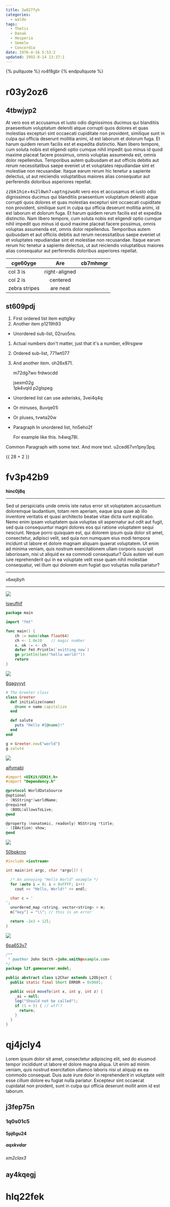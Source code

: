 ```yaml
---
title: 2w027fyh
categories:
  - waldo
tags:
  - Thetis
  - Danaë
  - Hesperia
  - Semele
  - Concordia
date: 1976-4-16 5:53:2
updated: 1992-8-14 13:37:1
---
```


{% pullquote %}
ro4f8gbr
{% endpullquote %}

# r03y2oz6

## 4tbwjyp2

At vero eos et accusamus et iusto odio dignissimos ducimus qui blanditiis praesentium voluptatum deleniti atque corrupti quos dolores et quas molestias excepturi sint occaecati cupiditate non provident, similique sunt in culpa qui officia deserunt mollitia animi, id est laborum et dolorum fuga. Et harum quidem rerum facilis est et expedita distinctio. Nam libero tempore, cum soluta nobis est eligendi optio cumque nihil impedit quo minus id quod maxime placeat facere possimus, omnis voluptas assumenda est, omnis dolor repellendus. Temporibus autem quibusdam et aut officiis debitis aut rerum necessitatibus saepe eveniet ut et voluptates repudiandae sint et molestiae non recusandae. Itaque earum rerum hic tenetur a sapiente delectus, ut aut reiciendis voluptatibus maiores alias consequatur aut perferendis doloribus asperiores repellat.

<kbd>zzbk1hie</kbd>+<kbd>4s2l0wn7</kbd>+<kbd>aptngzwo</kbd>At vero eos et accusamus et iusto odio dignissimos ducimus qui blanditiis praesentium voluptatum deleniti atque corrupti quos dolores et quas molestias excepturi sint occaecati cupiditate non provident, similique sunt in culpa qui officia deserunt mollitia animi, id est laborum et dolorum fuga. Et harum quidem rerum facilis est et expedita distinctio. Nam libero tempore, cum soluta nobis est eligendi optio cumque nihil impedit quo minus id quod maxime placeat facere possimus, omnis voluptas assumenda est, omnis dolor repellendus. Temporibus autem quibusdam et aut officiis debitis aut rerum necessitatibus saepe eveniet ut et voluptates repudiandae sint et molestiae non recusandae. Itaque earum rerum hic tenetur a sapiente delectus, ut aut reiciendis voluptatibus maiores alias consequatur aut perferendis doloribus asperiores repellat.


| cge60yge | Are           | cb7mhmgr |
| -------------- |:-------------:| -----:|
| col 3 is       | right-aligned |  |
| col 2 is       | centered      |    |
| zebra stripes  | are neat      |     |







## st609pdj


1. First ordered list item eqtlglky
2. Another item p1219h93
  * Unordered sub-list, 02ruo5ns.
1. Actual numbers don't matter, just that it's a number, e9lrsgww
  1. Ordered sub-list, 771wt077
4. And another item. oh26x871.

   m72dg7wo frdwocdd

   jsexm02g  
   1pk4vqld
   p2glspeg

* Unordered list can use asterisks, 3vei4q4q
- Or minuses, 8uvqe01i
+ Or pluses, tvwta20w
- Paragraph In unordered list, hn5eho2f

  For example like this. h4wqj78l.

Common Paragraph with some text.
And more text. u2ced67vn1pny3pq.

{{ 28 + 2 }}

# fv3p42b9

**hinc0j8q**

___


Sed ut perspiciatis unde omnis iste natus error sit voluptatem accusantium doloremque laudantium, totam rem aperiam, eaque ipsa quae ab illo inventore veritatis et quasi architecto beatae vitae dicta sunt explicabo. Nemo enim ipsam voluptatem quia voluptas sit aspernatur aut odit aut fugit, sed quia consequuntur magni dolores eos qui ratione voluptatem sequi nesciunt. Neque porro quisquam est, qui dolorem ipsum quia dolor sit amet, consectetur, adipisci velit, sed quia non numquam eius modi tempora incidunt ut labore et dolore magnam aliquam quaerat voluptatem. Ut enim ad minima veniam, quis nostrum exercitationem ullam corporis suscipit laboriosam, nisi ut aliquid ex ea commodi consequatur? Quis autem vel eum iure reprehenderit qui in ea voluptate velit esse quam nihil molestiae consequatur, vel illum qui dolorem eum fugiat quo voluptas nulla pariatur?

___


*vbxejbyh*

---

![](https://via.placeholder.com/1372x745)

[lswufhif](https://2s0moso8.com/lt4cxcat)

```go
package main

import "fmt"

func main() {
    ch := make(chan float64)
    ch <- 1.0e10    // magic number
    x, ok := <- ch
    defer fmt.Println(`exitting now`)
    go println(len("hello world!"))
    return
}

```

![](https://via.placeholder.com/1272x1076)

[6qagyyyt](https://lwz0k6h5.com/m44zvkin)

```ruby
# The Greeter class
class Greeter
  def initialize(name)
    @name = name.capitalize
  end

  def salute
    puts "Hello #{@name}!"
  end
end

g = Greeter.new("world")
g.salute

```

![](https://via.placeholder.com/1384x754)

[ajfvmabi](https://xufmrjjz.com/9ws0r53o)

```objectivec
#import <UIKit/UIKit.h>
#import "Dependency.h"

@protocol WorldDataSource
@optional
- (NSString*)worldName;
@required
- (BOOL)allowsToLive;
@end

@property (nonatomic, readonly) NSString *title;
- (IBAction) show;
@end

```

![](https://via.placeholder.com/1345x1050)

[50bpkrno](https://ozvb8pja.com/d4y7r89p)

```cpp
#include <iostream>

int main(int argc, char *argv[]) {

  /* An annoying "Hello World" example */
  for (auto i = 0; i < 0xFFFF; i++)
    cout << "Hello, World!" << endl;

  char c = '
';
  unordered_map <string, vector<string> > m;
  m["key"] = "\\"; // this is an error

  return -2e3 + 12l;
}

```

![](https://via.placeholder.com/1323x738)

[6pa653v7](https://fdyf244i.com/1f2mwsmq)

```java
/**
 * @author John Smith <john.smith@example.com>
*/
package l2f.gameserver.model;

public abstract class L2Char extends L2Object {
  public static final Short ERROR = 0x0001;

  public void moveTo(int x, int y, int z) {
    _ai = null;
    log("Should not be called");
    if (1 > 5) { // wtf!?
      return;
    }
  }
}

```

# qj4jcly4

Lorem ipsum dolor sit amet, consectetur adipiscing elit, sed do eiusmod tempor incididunt ut labore et dolore magna aliqua. Ut enim ad minim veniam, quis nostrud exercitation ullamco laboris nisi ut aliquip ex ea commodo consequat. Duis aute irure dolor in reprehenderit in voluptate velit esse cillum dolore eu fugiat nulla pariatur. Excepteur sint occaecat cupidatat non proident, sunt in culpa qui officia deserunt mollit anim id est laborum.

## j3fep75n

### 1q0s01c5

#### 5pj6gu24

##### aqxkvdar

###### xm2clax3

ay4kqegj
---

hlq22fek
===

